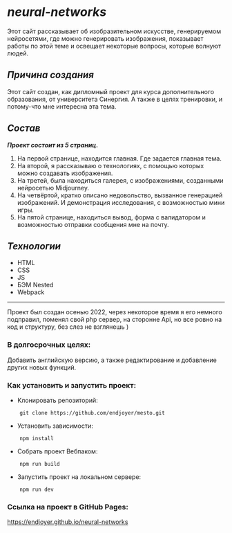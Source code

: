 # _**neural-networks**_

Этот сайт рассказывает об изобразительном искусстве, генерируемом нейросетями, где можно генерировать изображения,
показывает работы по этой теме и освещает некоторые вопросы, которые волнуют людей.

## _**Причина создания**_

Этот сайт создан, как дипломный проект для курса дополнительного образования, от университета Синергия.
А также в целях тренировки, и потому-что мне интересна эта тема.

## _**Состав**_

**_Проект состоит из 5 страниц._**

1. На первой странице, находится главная. Где задается главная тема.
2. На второй, я рассказываю о технологиях, с помощью которых можно создавать изображения.
3. На третей, была находиться галерея, с изображениями, созданными нейросетью Midjourney.
4. На четвёртой, кратко описано недовольство, вызванное генерацией изображений. И демонстрация исследования, с возможностью мини игры.
5. На пятой странице, находиться вывод, форма с валидатором и возможностью отправки сообщения мне на почту.

## _**Технологии**_

- HTML
- CSS
- JS
- БЭМ Nested
- Webpack

---

Проект был создан осенью 2022, через некоторое время я его немного подправил, поменял свой php сервер, на сторонне Api, 
но все ровно на код и структуру, без слез не взглянешь )

### В долгосрочных целях:

Добавить английскую версию, а также редактирование и добавление других новых функций.

### Как установить и запустить проект:

- Клонировать репозиторий:

```console
    git clone https://github.com/endjoyer/mesto.git
```

- Установить зависимости:

```console
    npm install
```

- Собрать проект Вебпаком:

```console
    npm run build
```

- Запустить проект на локальном сервере:

```console
    npm run dev
```

### Ссылка на проект в GitHub Pages:

https://endjoyer.github.io/neural-networks
